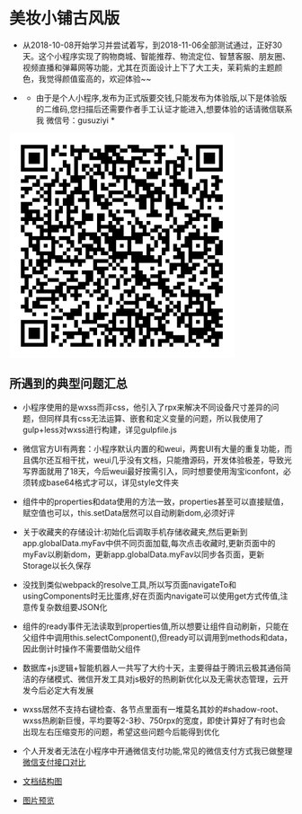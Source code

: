 # 美妆小铺古风版

-  从2018-10-08开始学习并尝试着写，到2018-11-06全部测试通过，正好30天。这个小程序实现了购物商城、智能推荐、物流定位、智慧客服、朋友圈、视频直播和弹幕网等功能，尤其在页面设计上下了大工夫，茉莉紫的主题颜色，我觉得颜值蛮高的，欢迎体验~~

 * - 由于是个人小程序,发布为正式版要交钱,只能发布为体验版,以下是体验版的二维码,您扫描后还需要作者手工认证才能进入,想要体验的话请微信联系我 微信号：gusuziyi *
<img src="美妆小铺体验码.jpg" width="400" height="400" align=center />


## 所遇到的典型问题汇总

- 小程序使用的是wxss而非css，他引入了rpx来解决不同设备尺寸差异的问题，但同样具有css无法运算、嵌套和定义变量的问题，所以我使用了gulp+less对wxss进行构建，详见gulpfile.js

- 微信官方UI有两套：小程序默认内置的和weui，两套UI有大量的重复功能，而且偶尔还互相干扰，weui几乎没有文档，只能撸源码，开发体验极差，导致光写界面就用了18天，今后weui最好按需引入，同时想要使用淘宝iconfont，必须转成base64格式才可以，详见style文件夹

- 组件中的properties和data使用的方法一致，properties甚至可以直接赋值，赋空值也可以，this.setData居然可以自动刷新dom,必须好评

- 关于收藏夹的存储设计:初始化后调取手机存储收藏夹,然后更新到app.globalData.myFav中供不同页面加载,每次点击收藏时,更新页面中的myFav以刷新dom，更新app.globalData.myFav以同步各页面，更新Storage以长久保存

- 没找到类似webpack的resolve工具,所以写页面navigateTo和usingComponents时无比蛋疼,好在页面内navigate可以使用get方式传值,注意传复杂数组要JSON化

- 组件的ready事件无法读取到properties值,所以想要让组件自动刷新，只能在父组件中调用this.selectComponent(),但ready可以调用到methods和data，因此倒计时操作不需要借助父组件

- 数据库+js逻辑+智能机器人一共写了大约十天，主要得益于腾讯云极其通俗简洁的存储模式、微信开发工具对js极好的热刷新优化以及无需状态管理，云开发今后必定大有发展

- wxss居然不支持右键检查、各节点里面有一堆莫名其妙的#shadow-root、wxss热刷新巨慢，平均要等2-3秒、750rpx的宽度，即使计算好了有时也会出现左右压缩变形的问题，希望这些问题今后能得到优化

- 个人开发者无法在小程序中开通微信支付功能,常见的微信支付方式我已做整理 [微信支付接口对比](微信支付接口对比.xlsx)

- [文档结构图](文档结构.md)  

- [图片预览](https://gusuziyi.github.io/ancientBeauty/)
